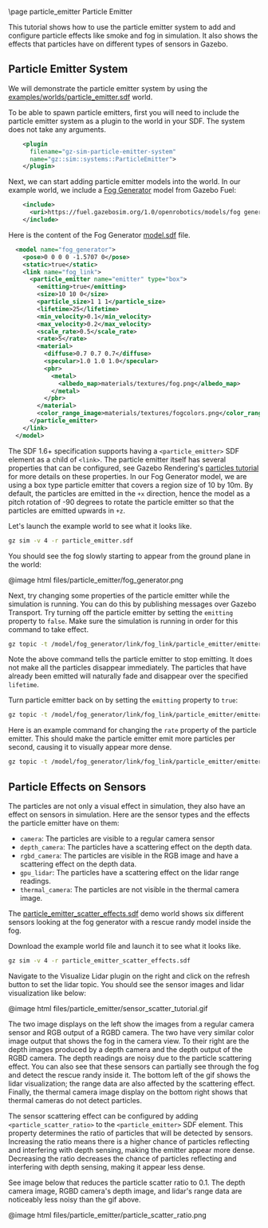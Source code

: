\page particle_emitter Particle Emitter

This tutorial shows how to use the particle emitter system to add and configure particle effects like smoke and fog in simulation. It also shows the effects that particles have on different types of sensors in Gazebo.

## Particle Emitter System

We will demonstrate the particle emitter system by using the [examples/worlds/particle_emitter.sdf](
https://github.com/gazebosim/gz-sim/blob/main/examples/worlds/particle_emitter.sdf) world.

To be able to spawn particle emitters,  first you will need to include the particle emitter system as a plugin to the world in your SDF. The system does not take any arguments.

```xml
    <plugin
      filename="gz-sim-particle-emitter-system"
      name="gz::sim::systems::ParticleEmitter">
    </plugin>
```

Next, we can start adding particle emitter models into the world. In our example world, we include a [Fog Generator](https://app.gazebosim.org/OpenRobotics/fuel/models/Fog%20Generator) model from Gazebo Fuel:

```xml
    <include>
      <uri>https://fuel.gazebosim.org/1.0/openrobotics/models/fog generator</uri>
    </include>
```

Here is the content of the Fog Generator [model.sdf](https://fuel.gazebosim.org/1.0/OpenRobotics/models/Fog%20Generator/1/files/model.sdf) file.

```xml
  <model name="fog_generator">
    <pose>0 0 0 0 -1.5707 0</pose>
    <static>true</static>
    <link name="fog_link">
      <particle_emitter name="emitter" type="box">
        <emitting>true</emitting>
        <size>10 10 0</size>
        <particle_size>1 1 1</particle_size>
        <lifetime>25</lifetime>
        <min_velocity>0.1</min_velocity>
        <max_velocity>0.2</max_velocity>
        <scale_rate>0.5</scale_rate>
        <rate>5</rate>
        <material>
          <diffuse>0.7 0.7 0.7</diffuse>
          <specular>1.0 1.0 1.0</specular>
          <pbr>
            <metal>
              <albedo_map>materials/textures/fog.png</albedo_map>
            </metal>
          </pbr>
        </material>
        <color_range_image>materials/textures/fogcolors.png</color_range_image>
      </particle_emitter>
    </link>
  </model>
```

The SDF 1.6+ specification supports having a `<particle_emitter>` SDF element as a child of `<link>`. The particle emitter itself has several properties that can be configured, see Gazebo Rendering's [particles tutorial](https://gazebosim.org/api/rendering/8/particles.html) for more details on these properties. In our Fog Generator model, we are using a box type particle emitter that covers a region size of 10 by 10m. By default, the particles are emitted in the `+x` direction, hence the model as a pitch rotation of -90 degrees to rotate the particle emitter so that the particles are emitted upwards in `+z`.

Let's launch the example world to see what it looks like.

```bash
gz sim -v 4 -r particle_emitter.sdf
```

You should see the fog slowly starting to appear from the ground plane in the world:

@image html files/particle_emitter/fog_generator.png

Next, try changing some properties of the particle emitter while the simulation is running. You can do this by publishing messages over Gazebo Transport. Try turning off the particle emitter by setting the `emitting` property to `false`. Make sure the simulation is running in order for this command to take effect.

```bash
gz topic -t /model/fog_generator/link/fog_link/particle_emitter/emitter/cmd -m gz.msgs.ParticleEmitter -p 'emitting: {data: false}'
```

Note the above command tells the particle emitter to stop emitting. It does not make all the particles disappear immediately. The particles that have already been emitted will naturally fade and disappear over the specified `lifetime`.

Turn particle emitter back on by setting the `emitting` property to `true`:

```bash
gz topic -t /model/fog_generator/link/fog_link/particle_emitter/emitter/cmd -m gz.msgs.ParticleEmitter -p 'emitting: {data: true}'
```

Here is an example command for changing the `rate` property of the particle emitter. This should make the particle emitter emit more particles per second, causing it to visually appear more dense.

```bash
gz topic -t /model/fog_generator/link/fog_link/particle_emitter/emitter/cmd -m gz.msgs.ParticleEmitter -p 'rate: {data: 100}'
```

## Particle Effects on Sensors

The particles are not only a visual effect in simulation, they also have an effect on sensors in simulation. Here are the sensor types and the effects the particle emitter have on them:

* `camera`: The particles are visible to a regular camera sensor
* `depth_camera`: The particles have a scattering effect on the depth data.
* `rgbd_camera`: The particles are visible in the RGB image and have a scattering effect on the depth data.
* `gpu_lidar`: The particles have a scattering effect on the lidar range readings.
* `thermal_camera`: The particles are not visible in the thermal camera image.


The [particle_emitter_scatter_effects.sdf](https://github.com/gazebosim/gz-sim/blob/gz-sim9/tutorials/files/particle_emitter/particle_emitter_scatter_effects.sdf)
demo world shows six different sensors looking at the fog generator with a rescue randy model inside the fog.


Download the example world file and launch it to see what it looks like.

```bash
gz sim -v 4 -r particle_emitter_scatter_effects.sdf
```

Navigate to the Visualize Lidar plugin on the right and click on the refresh button to set the lidar topic. You should see the sensor images and lidar visualization like below:


@image html files/particle_emitter/sensor_scatter_tutorial.gif

The two image displays on the left show the images from a regular camera sensor and RGB output of a RGBD camera. The two have very similar color image output that shows the fog in the camera view. To their right are the depth images produced by a depth camera and the depth output of the RGBD camera. The depth readings are noisy due to the particle scattering effect. You can also see that these sensors can partially see through the fog and detect the rescue randy inside it. The bottom left of the gif shows the lidar visualization; the range data are also affected by the scattering effect. Finally, the thermal camera image display on the bottom right shows that thermal cameras do not detect particles.

The sensor scattering effect can be configured by adding `<particle_scatter_ratio>` to the `<particle_emitter>` SDF element. This property determines the ratio of particles that will be detected by sensors. Increasing the ratio means there is a higher chance of particles reflecting and interfering with depth sensing, making the emitter appear more dense. Decreasing the ratio decreases the chance of particles reflecting and interfering with depth sensing, making it appear less dense.

See image below that reduces the particle scatter ratio to 0.1. The depth camera image, RGBD camera's depth image, and lidar's range data are noticeably less noisy than the gif above.

@image html files/particle_emitter/particle_scatter_ratio.png
